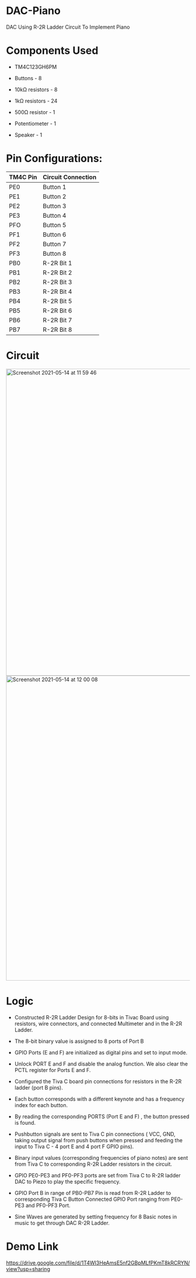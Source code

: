 # DAC-Piano
DAC Using R-2R Ladder Circuit To Implement Piano

# Components Used
- TM4C123GH6PM

- Buttons - 8

- 10kΩ resistors - 8

- 1kΩ resistors - 24

- 500Ω resistor - 1

- Potentiometer - 1

- Speaker - 1

# Pin Configurations:
  TM4C Pin    | Circuit Connection
------------- | ------------------
   PE0        |     Button 1
   PE1        |     Button 2
   PE2        |     Button 3
   PE3        |     Button 4
   PFO        |     Button 5
   PF1        |     Button 6
   PF2        |     Button 7
   PF3        |     Button 8
   PB0        |     R-2R Bit 1
   PB1        |     R-2R Bit 2  
   PB2        |     R-2R Bit 3
   PB3        |     R-2R Bit 4
   PB4        |     R-2R Bit 5
   PB5        |     R-2R Bit 6
   PB6        |     R-2R Bit 7
   PB7        |     R-2R Bit 8
            
# Circuit
<img width="839" alt="Screenshot 2021-05-14 at 11 59 46" src="https://user-images.githubusercontent.com/60811574/118230943-fb181980-b4ab-11eb-899c-0675aefe6c2d.png">

<img width="834" alt="Screenshot 2021-05-14 at 12 00 08" src="https://user-images.githubusercontent.com/60811574/118231000-15ea8e00-b4ac-11eb-8dec-997960e6b62d.png">


# Logic
- Constructed R-2R Ladder Design for 8-bits in Tivac Board using resistors, wire connectors, and connected Multimeter and in the R-2R Ladder.

- The 8-bit binary value is assigned to 8 ports of Port B

- GPIO Ports (E and F) are initialized as digital pins and set to input
mode.

- Unlock PORT E and F and disable the analog function. We also clear
the PCTL register for Ports E and F.

- Configured the Tiva C board pin connections for resistors in the R-2R
ladder (port B pins).

- Each button corresponds with a different keynote and has a
frequency index for each button.

- By reading the corresponding PORTS (Port E and F) , the button
pressed is found.

- Pushbutton signals are sent to Tiva C pin connections ( VCC, GND,
taking output signal from push buttons when pressed and feeding the
input to Tiva C - 4 port E and 4 port F GPIO pins).

- Binary input values (corresponding frequencies of piano notes) are
sent from Tiva C to corresponding R-2R Ladder resistors in the circuit.

- GPIO PE0-PE3 and PF0-PF3 ports are set from Tiva C to R-2R ladder DAC to Piezo to play the specific frequency.

- GPIO Port B in range of PB0-PB7 Pin is read from R-2R Ladder to corresponding Tiva C Button Connected GPIO Port ranging from PE0-PE3 and PF0-PF3 Port.

- Sine Waves are generated by setting frequency for 8 Basic notes in music to get through DAC R-2R Ladder.

# Demo Link
https://drive.google.com/file/d/1T4WI3HeAmsE5nf2GBpMLfPKmT8kRCRYN/view?usp=sharing


